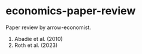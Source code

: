 # economics-paper-review
Paper review by arrow-economist.

1. Abadie et al. (2010)
2. Roth et al. (2023)
